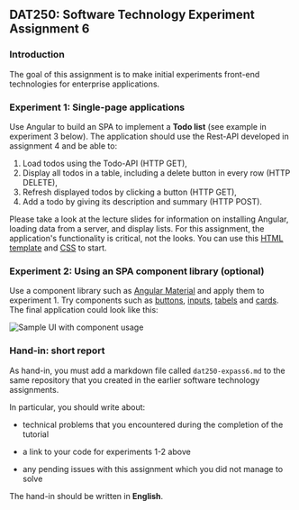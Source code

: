 ## DAT250: Software Technology Experiment Assignment 6

### Introduction

The goal of this assignment is to make initial experiments front-end technologies for enterprise applications.

### Experiment 1: Single-page applications
Use Angular to build an SPA to implement a **Todo list** (see example in experiment 3 below).
The application should use the Rest-API developed in assignment 4 and be able to:

1. Load todos using the Todo-API (HTTP GET),
2. Display all todos in a table, including a delete button in every row (HTTP DELETE),
3. Refresh displayed todos by clicking a button (HTTP GET),
4. Add a todo by giving its description and summary (HTTP POST).

Please take a look at the lecture slides for information on installing Angular, loading data from a server, and display lists.
For this assignment, the application's functionality is critical, not the looks.
You can use this [HTML template](./code/start.html) and [CSS](./code/start.css) to start.


### Experiment 2: Using an SPA component library (optional)

Use a component library such as [Angular Material](https://material.angular.io/guide/getting-started) and apply them to experiment 1.
Try components such as [buttons](https://material.angular.io/components/button/overview), [inputs](https://material.angular.io/components/input/overview), [tabels](https://material.angular.io/components/table/overview) and [cards](https://material.angular.io/components/card/overview).
The final application could look like this:

![Sample UI with component usage](./pictures/todo_ui.png)

### Hand-in: short report

As hand-in, you must add a markdown file called `dat250-expass6.md` to the same repository that you created in the earlier software technology assignments.

In particular, you should write about:

- technical problems that you encountered during the completion of the tutorial

- a link to your code for experiments 1-2 above

- any pending issues with this assignment which you did not manage to solve

The hand-in should be written in **English**.
